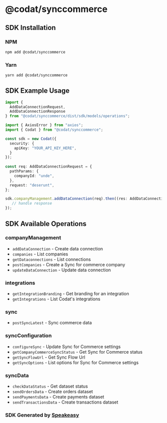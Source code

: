 # @codat/synccommerce

<!-- Start SDK Installation -->
## SDK Installation

### NPM

```bash
npm add @codat/synccommerce
```

### Yarn

```bash
yarn add @codat/synccommerce
```
<!-- End SDK Installation -->

## SDK Example Usage
<!-- Start SDK Example Usage -->
```typescript
import {
  AddDataConnectionRequest,
  AddDataConnectionResponse 
} from "@codat/synccommerce/dist/sdk/models/operations";

import { AxiosError } from "axios";
import { Codat } from "@codat/synccommerce";

const sdk = new Codat({
  security: {
    apiKey: "YOUR_API_KEY_HERE",
  }
});
    
const req: AddDataConnectionRequest = {
  pathParams: {
    companyId: "unde",
  },
  request: "deserunt",
};

sdk.companyManagement.addDataConnection(req).then((res: AddDataConnectionResponse | AxiosError) => {
   // handle response
});
```
<!-- End SDK Example Usage -->

<!-- Start SDK Available Operations -->
## SDK Available Operations


### companyManagement

* `addDataConnection` - Create data connection
* `companies` - List companies
* `getDataconnections` - List connections
* `postCompanies` - Create a Sync for commerce company
* `updateDataConnection` - Update data connection

### integrations

* `getIntegrationBranding` - Get branding for an integration
* `getIntegrations` - List Codat's integrations

### sync

* `postSyncLatest` - Sync commerce data

### syncConfiguration

* `configureSync` - Update Sync for Commerce settings
* `getCompanyCommerceSyncStatus` - Get Sync for Commerce status
* `getSyncFlowUrl` - Get Sync Flow Url
* `getSyncOptions` - List options for Sync for Commerce settings

### syncData

* `checkDataStatus` - Get dataset status
* `sendOrdersData` - Create orders dataset
* `sendPaymentsData` - Create payments dataset
* `sendTransactionsData` - Create transactions dataset
<!-- End SDK Available Operations -->

### SDK Generated by [Speakeasy](https://docs.speakeasyapi.dev/docs/using-speakeasy/client-sdks)
